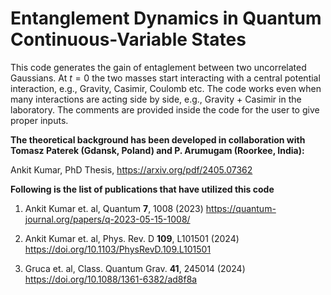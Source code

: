 # Entanglement Dynamics in Quantum Continuous-Variable States


This code generates the gain of entaglement between two uncorrelated Gaussians. At $t=0$ the two masses start interacting with a central potential interaction, e.g., Gravity, Casimir, Coulomb etc. The code works even when many interactions are acting side by side, e.g., Gravity + Casimir in the laboratory. The comments are provided inside the code for the user to give proper inputs.

**The theoretical background has been developed in collaboration with Tomasz Paterek (Gdansk, Poland) and P. Arumugam (Roorkee, India):**

Ankit Kumar, PhD Thesis, https://arxiv.org/pdf/2405.07362



**Following is the list of publications that have utilized this code**

1. Ankit Kumar et. al, Quantum **7**, 1008 (2023)
   https://quantum-journal.org/papers/q-2023-05-15-1008/

2. Ankit Kumar et. al, Phys. Rev. D **109**, L101501 (2024)
   https://doi.org/10.1103/PhysRevD.109.L101501

3. Gruca et. al, Class. Quantum Grav. **41**, 245014 (2024)
   https://doi.org/10.1088/1361-6382/ad8f8a
